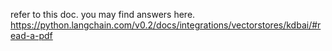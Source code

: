 refer to this doc. you may find answers here. https://python.langchain.com/v0.2/docs/integrations/vectorstores/kdbai/#read-a-pdf
